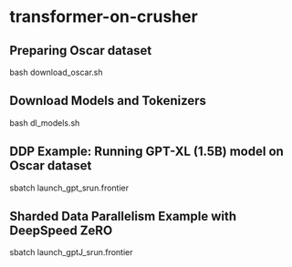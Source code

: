 # transformer-on-crusher



## Preparing Oscar dataset

bash download_oscar.sh

## Download Models and Tokenizers

bash dl_models.sh

## DDP Example: Running GPT-XL (1.5B) model on Oscar dataset

sbatch launch_gpt_srun.frontier


## Sharded Data Parallelism Example with DeepSpeed ZeRO

sbatch launch_gptJ_srun.frontier 

